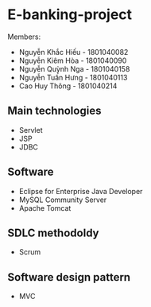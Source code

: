 # E-banking-project
Members:
  - Nguyễn Khắc Hiếu - 1801040082
  - Nguyễn Kiêm Hòa - 1801040090
  - Nguyễn Quỳnh Nga - 1801040158
  - Nguyễn Tuấn Hưng - 1801040113
  - Cao Huy Thông - 1801040214
## Main technologies
  - Servlet
  - JSP
  - JDBC
## Software
  - Eclipse for Enterprise Java Developer
  - MySQL Community Server
  - Apache Tomcat
## SDLC methodoldy
  - Scrum
## Software design pattern
  - MVC
  
